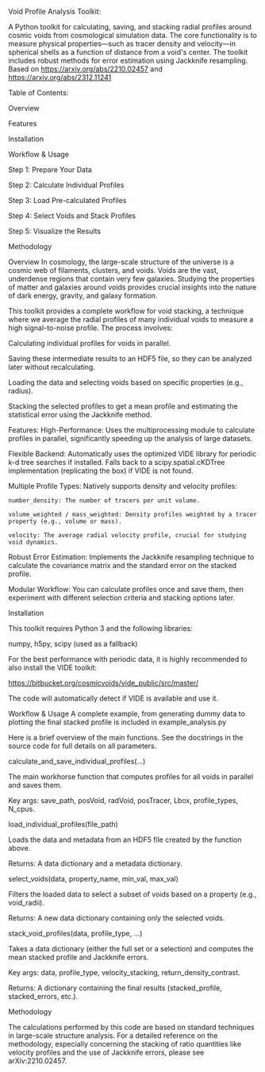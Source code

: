 Void Profile Analysis Toolkit:

A Python toolkit for calculating, saving, and stacking radial profiles around cosmic voids from cosmological simulation data. The core functionality is to measure physical properties—such as tracer density and velocity—in spherical shells as a function of distance from a void's center. The toolkit includes robust methods for error estimation using Jackknife resampling. Based on https://arxiv.org/abs/2210.02457 and https://arxiv.org/abs/2312.11241




Table of Contents:

Overview

Features

Installation

Workflow & Usage

Step 1: Prepare Your Data

Step 2: Calculate Individual Profiles

Step 3: Load Pre-calculated Profiles

Step 4: Select Voids and Stack Profiles

Step 5: Visualize the Results

Methodology

Overview In cosmology, the large-scale structure of the universe is a cosmic web of filaments, clusters, and voids. Voids are the vast, underdense regions that contain very few galaxies. Studying the properties of matter and galaxies around voids provides crucial insights into the nature of dark energy, gravity, and galaxy formation.

This toolkit provides a complete workflow for void stacking, a technique where we average the radial profiles of many individual voids to measure a high signal-to-noise profile. The process involves:

Calculating individual profiles for voids in parallel.

Saving these intermediate results to an HDF5 file, so they can be analyzed later without recalculating.

Loading the data and selecting voids based on specific properties (e.g., radius).

Stacking the selected profiles to get a mean profile and estimating the statistical error using the Jackknife method.

Features: High-Performance: Uses the multiprocessing module to calculate profiles in parallel, significantly speeding up the analysis of large datasets.

Flexible Backend: Automatically uses the optimized VIDE library for periodic k-d tree searches if installed. Falls back to a scipy.spatial.cKDTree implementation (replicating the box) if VIDE is not found.

Multiple Profile Types: Natively supports density and velocity profiles:

    number_density: The number of tracers per unit volume.

    volume_weighted / mass_weighted: Density profiles weighted by a tracer property (e.g., volume or mass).

    velocity: The average radial velocity profile, crucial for studying void dynamics.

Robust Error Estimation: Implements the Jackknife resampling technique to calculate the covariance matrix and the standard error on the stacked profile.

Modular Workflow: You can calculate profiles once and save them, then experiment with different selection criteria and stacking options later.

Installation

This toolkit requires Python 3 and the following libraries:

numpy, h5py, scipy (used as a fallback)

For the best performance with periodic data, it is highly recommended to also install the VIDE toolkit:

https://bitbucket.org/cosmicvoids/vide_public/src/master/

The code will automatically detect if VIDE is available and use it.

Workflow & Usage A complete example, from generating dummy data to plotting the final stacked profile is included in example_analysis.py

Here is a brief overview of the main functions. See the docstrings in the source code for full details on all parameters.

calculate_and_save_individual_profiles(...)

The main workhorse function that computes profiles for all voids in parallel and saves them.

Key args: save_path, posVoid, radVoid, posTracer, Lbox, profile_types, N_cpus.

load_individual_profiles(file_path)

Loads the data and metadata from an HDF5 file created by the function above.

Returns: A data dictionary and a metadata dictionary.

select_voids(data, property_name, min_val, max_val)

Filters the loaded data to select a subset of voids based on a property (e.g., void_radii).

Returns: A new data dictionary containing only the selected voids.

stack_void_profiles(data, profile_type, ...)

Takes a data dictionary (either the full set or a selection) and computes the mean stacked profile and Jackknife errors.

Key args: data, profile_type, velocity_stacking, return_density_contrast.

Returns: A dictionary containing the final results (stacked_profile, stacked_errors, etc.).

Methodology

The calculations performed by this code are based on standard techniques in large-scale structure analysis. For a detailed reference on the methodology, especially concerning the stacking of ratio quantities like velocity profiles and the use of Jackknife errors, please see arXiv:2210.02457.
